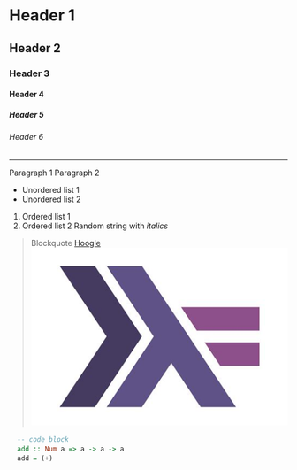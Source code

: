 # Header 1
## Header 2
### Header 3
#### Header 4
##### Header 5
###### Header 6
---
Paragraph 1
Paragraph 2
- Unordered list 1
- Unordered list 2
1. Ordered list 1
2. Ordered list 2
Random string with *italics*
> Blockquote
[Hoogle](http://hoogle.haskell.org/)
![Haskell Logo image](HaskellLogo.jpg)
```hs
  -- code block
  add :: Num a => a -> a -> a
  add = (+)
```
